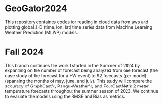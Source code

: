 # GeoGator2024
This repository containes codes for reading in cloud data from aws and plotting global 3-D (time, lon, lat) time series data from Machine Learning Weather Prediction (MLWP) models.
# Fall 2024
This branch continues the work I started in the Summer of 2024 by expanding on the number of forecast being analyzed from one forecast (the case study of the forecast for a HW event) to 92 forecasts (per model)(spanning the months of may, june, and july). This study will compare the accuracy of GraphCast's, Pangu-Weather's, and FourCastNet's 2 meter temperature forecasts throughout the summer season of 2023. We continue to evaluate the models using the RMSE and Bias as metrics. 
